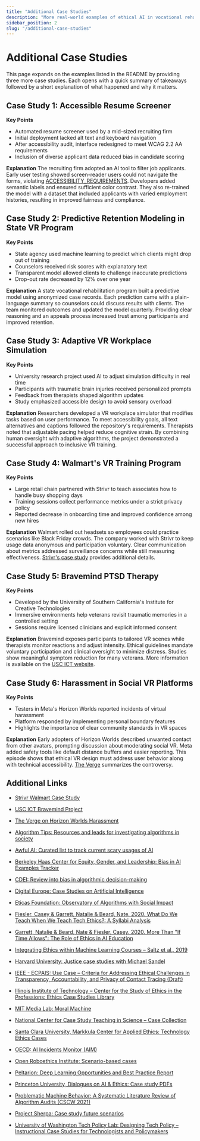 ```yaml
---
title: "Additional Case Studies"
description: "More real-world examples of ethical AI in vocational rehabilitation"
sidebar_position: 2
slug: "/additional-case-studies"
---
```


# Additional Case Studies

This page expands on the examples listed in the README by providing three more case studies. Each opens with a quick summary of takeaways followed by a short explanation of what happened and why it matters.

## Case Study 1: Accessible Resume Screener

**Key Points**
- Automated resume screener used by a mid-sized recruiting firm
- Initial deployment lacked alt text and keyboard navigation
- After accessibility audit, interface redesigned to meet WCAG 2.2 AA requirements
- Inclusion of diverse applicant data reduced bias in candidate scoring

**Explanation**
The recruiting firm adopted an AI tool to filter job applicants. Early user testing showed screen-reader users could not navigate the forms, violating [ACCESSIBILITY_REQUIREMENTS](../ACCESSIBILITY_REQUIREMENTS.md). Developers added semantic labels and ensured sufficient color contrast. They also re-trained the model with a dataset that included applicants with varied employment histories, resulting in improved fairness and compliance.

## Case Study 2: Predictive Retention Modeling in State VR Program

**Key Points**
- State agency used machine learning to predict which clients might drop out of training
- Counselors received risk scores with explanatory text
- Transparent model allowed clients to challenge inaccurate predictions
- Drop-out rate decreased by 12% over one year

**Explanation**
A state vocational rehabilitation program built a predictive model using anonymized case records. Each prediction came with a plain-language summary so counselors could discuss results with clients. The team monitored outcomes and updated the model quarterly. Providing clear reasoning and an appeals process increased trust among participants and improved retention.

## Case Study 3: Adaptive VR Workplace Simulation

**Key Points**
- University research project used AI to adjust simulation difficulty in real time
- Participants with traumatic brain injuries received personalized prompts
- Feedback from therapists shaped algorithm updates
- Study emphasized accessible design to avoid sensory overload

**Explanation**
Researchers developed a VR workplace simulator that modifies tasks based on user performance. To meet accessibility goals, all text alternatives and captions followed the repository's requirements. Therapists noted that adjustable pacing helped reduce cognitive strain. By combining human oversight with adaptive algorithms, the project demonstrated a successful approach to inclusive VR training.

## Case Study 4: Walmart's VR Training Program

**Key Points**
- Large retail chain partnered with Strivr to teach associates how to handle busy shopping days
- Training sessions collect performance metrics under a strict privacy policy
- Reported decrease in onboarding time and improved confidence among new hires

**Explanation**
Walmart rolled out headsets so employees could practice scenarios like Black Friday crowds. The company worked with Strivr to keep usage data anonymous and participation voluntary. Clear communication about metrics addressed surveillance concerns while still measuring effectiveness. [Strivr's case study](https://www.strivr.com/walmart-case-study/) provides additional details.

## Case Study 5: Bravemind PTSD Therapy

**Key Points**
- Developed by the University of Southern California's Institute for Creative Technologies
- Immersive environments help veterans revisit traumatic memories in a controlled setting
- Sessions require licensed clinicians and explicit informed consent

**Explanation**
Bravemind exposes participants to tailored VR scenes while therapists monitor reactions and adjust intensity. Ethical guidelines mandate voluntary participation and clinical oversight to minimize distress. Studies show meaningful symptom reduction for many veterans. More information is available on the [USC ICT website](https://ict.usc.edu/prototypes/bravemind/).

## Case Study 6: Harassment in Social VR Platforms

**Key Points**
- Testers in Meta's Horizon Worlds reported incidents of virtual harassment
- Platform responded by implementing personal boundary features
- Highlights the importance of clear community standards in VR spaces

**Explanation**
Early adopters of Horizon Worlds described unwanted contact from other avatars, prompting discussion about moderating social VR. Meta added safety tools like default distance buffers and easier reporting. This episode shows that ethical VR design must address user behavior along with technical accessibility. [The Verge](https://www.theverge.com/2021/12/16/22839010/meta-horizon-worlds-vr-harassment-virtual-reality) summarizes the controversy.

## Additional Links

- [Strivr Walmart Case Study](https://www.strivr.com/walmart-case-study/)
- [USC ICT Bravemind Project](https://ict.usc.edu/prototypes/bravemind/)
- [The Verge on Horizon Worlds Harassment](https://www.theverge.com/2021/12/16/22839010/meta-horizon-worlds-vr-harassment-virtual-reality)

- [Algorithm Tips: Resources and leads for investigating algorithms in society](https://algorithmstips.org/)
- [Awful AI: Curated list to track current scary usages of AI](https://github.com/daviddao/awful-ai)
- [Berkeley Haas Center for Equity, Gender, and Leadership: Bias in AI Examples Tracker](https://haas.berkeley.edu/egal/bias-in-ai-examples-tracker/)
- [CDEI: Review into bias in algorithmic decision-making](https://www.gov.uk/government/publications/cdei-review-into-bias-in-algorithmic-decision-making)
- [Digital Europe: Case Studies on Artificial Intelligence](https://www.digitaleurope.org/resources/case-studies-on-artificial-intelligence/)
- [Eticas Foundation: Observatory of Algorithms with Social Impact](https://observatory.algorithms.ngo/)
- [Fiesler, Casey & Garrett, Natalie & Beard, Nate. 2020. What Do We Teach When We Teach Tech Ethics?: A Syllabi Analysis](https://arxiv.org/abs/2001.07390)
- [Garrett, Natalie & Beard, Nate & Fiesler, Casey. 2020. More Than "If Time Allows": The Role of Ethics in AI Education](https://arxiv.org/abs/2004.12395)
- [Integrating Ethics within Machine Learning Courses – Saltz et al., 2019](https://doi.org/10.1145/3343032)
- [Harvard University: Justice case studies with Michael Sandel](https://justiceharvard.org/case-studies/)
- [IEEE - ECPAIS: Use Case – Criteria for Addressing Ethical Challenges in Transparency, Accountability, and Privacy of Contact Tracing (Draft)](https://standards.ieee.org/wp-content/uploads/import/documents/other/ecpais/ECPAI_Contract_Tracing_Use_Case.pdf)
- [Illinois Institute of Technology – Center for the Study of Ethics in the Professions: Ethics Case Studies Library](https://ethics.iit.edu/ecodes/)
- [MIT Media Lab: Moral Machine](https://www.moralmachine.net/)
- [National Center for Case Study Teaching in Science – Case Collection](https://sciencecases.lib.buffalo.edu/)
- [Santa Clara University, Markkula Center for Applied Ethics: Technology Ethics Cases](https://www.scu.edu/ethics/focus-areas/technology-ethics/resources/case-studies/)
- [OECD: AI Incidents Monitor (AIM)](https://oecd.ai/en/incidents)
- [Open Roboethics Institute: Scenario-based cases](https://www.openroboethics.org/research/)
- [Peltarion: Deep Learning Opportunities and Best Practice Report](https://peltarion.com/knowledge-center/white-paper/deep-learning-opportunities-and-best-practice)
- [Princeton University, Dialogues on AI & Ethics: Case study PDFs](https://aiethics.princeton.edu/case-studies)
- [Problematic Machine Behavior: A Systematic Literature Review of Algorithm Audits (CSCW 2021)](https://github.com/researchproject-team/problematic-machine-behavior)
- [Project Sherpa: Case study future scenarios](https://www.project-sherpa.eu/final-research-contract-scenario/)
- [University of Washington Tech Policy Lab: Designing Tech Policy – Instructional Case Studies for Technologists and Policymakers](https://techpolicylab.uw.edu/designing-tech-policy/)

